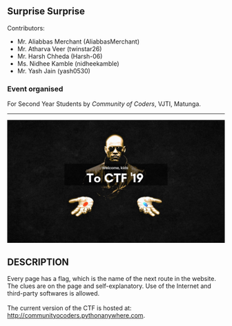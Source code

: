 ## Surprise Surprise
Contributors:
* Mr. Aliabbas Merchant (AliabbasMerchant)
* Mr. Atharva Veer (twinstar26)
* Mr. Harsh Chheda (Harsh-06)
* Ms. Nidhee Kamble (nidheekamble)
* Mr. Yash Jain (yash0530)

### Event organised
For Second Year Students by *Community of Coders*, VJTI, Matunga.

<hr>

![Image here](https://github.com/nidheekamble/CTF19/blob/master/hush/static/begin.png)

DESCRIPTION
-----------
Every page has a flag, which is the name of the next route in the website. The clues are on the page and self-explanatory. Use of the Internet and third-party softwares is allowed. 
<br><br>
The current version of the CTF is hosted at: <br>
http://communityocoders.pythonanywhere.com.
